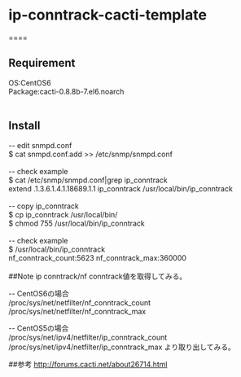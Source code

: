 # ip-conntrack-cacti-template

====
<br>
## Requirement<br>
OS:CentOS6<br>
Package:cacti-0.8.8b-7.el6.noarch<br>
<br>
## Install<br>
-- edit snmpd.conf<br>
$ cat snmpd.conf.add >> /etc/snmp/snmpd.conf<br>
<br>
-- check example<br>
$ cat /etc/snmp/snmpd.conf|grep ip_conntrack<br>
extend .1.3.6.1.4.1.18689.1.1 ip_conntrack /usr/local/bin/ip_conntrack<br>
<br>
-- copy ip_conntrack<br>
$ cp ip_conntrack /usr/local/bin/<br>
$ chmod 755 /usr/local/bin/ip_conntrack<br>
<br>
-- check example<br>
$ /usr/local/bin/ip_conntrack<br>
nf_conntrack_count:5623 nf_conntrack_max:360000<br>
<br>
##Note
ip conntrack/nf conntrack値を取得してみる。<br>

-- CentOS6の場合<br>
/proc/sys/net/netfilter/nf_conntrack_count<br>
/proc/sys/net/netfilter/nf_conntrack_max<br>

-- CentOS5の場合<br>
/proc/sys/net/ipv4/netfilter/ip_conntrack_count
/proc/sys/net/ipv4/netfilter/ip_conntrack_max
より取り出してみる。<br>

##参考
http://forums.cacti.net/about26714.html
